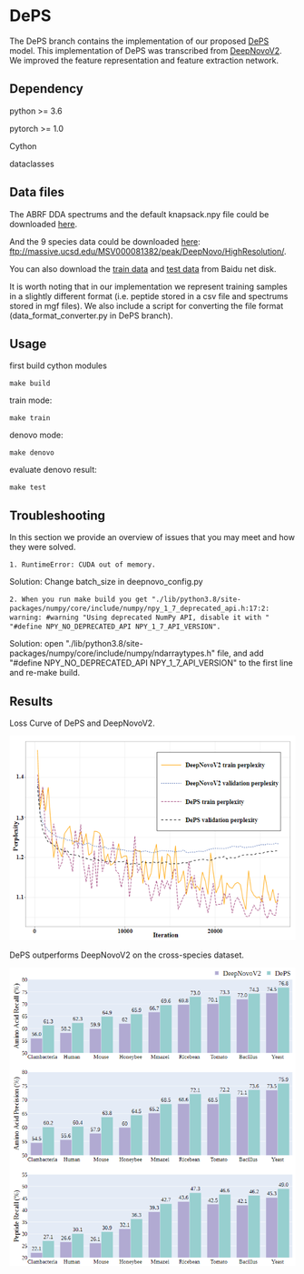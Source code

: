 # DePS

The DePS branch contains the implementation of our proposed [DePS](https://arxiv.org/abs/2203.08820) model. This implementation of DePS was transcribed from [DeepNovoV2](https://github.com/volpato30/DeepNovoV2). We improved the feature representation and feature extraction network.

## Dependency
python >= 3.6

pytorch >= 1.0

Cython

dataclasses

## Data files

The ABRF DDA spectrums and the default knapsack.npy file could be downloaded [here](https://drive.google.com/drive/folders/1sS9fTUjcwQukUVCXLzAUufbpR0UjJfSc?usp=sharing).

And the 9 species data could be downloaded [here](ftp://massive.ucsd.edu/MSV000081382/peak/DeepNovo/HighResolution/): ftp://massive.ucsd.edu/MSV000081382/peak/DeepNovo/HighResolution/. 


You can also download the [train data](https://pan.baidu.com/s/1TuvFT1A0wUPu4z8X5bvdLw?pwd=2022) and [test data](https://pan.baidu.com/s/1FzHu3fvug1LiO3LS7NcdDA?pwd=2022) from Baidu net disk.

It is worth noting that
 in our implementation we represent training samples in a slightly different format (i.e. peptide stored in a csv file and spectrums stored in mgf files).
 We also include a script for converting the file format (data_format_converter.py in DePS branch).

## Usage
first build cython modules

~~~
make build
~~~

train mode:

~~~
make train
~~~

denovo mode:

~~~
make denovo
~~~

evaluate denovo result:

~~~
make test
~~~


## Troubleshooting

In this section we provide an overview of issues that you may meet and how they were solved.

```shell
1. RuntimeError: CUDA out of memory.
```
Solution:
Change batch_size in deepnovo_config.py

```shell
2. When you run make build you get "./lib/python3.8/site-packages/numpy/core/include/numpy/npy_1_7_deprecated_api.h:17:2: warning: #warning "Using deprecated NumPy API, disable it with " "#define NPY_NO_DEPRECATED_API NPY_1_7_API_VERSION".
```
Solution:
open "./lib/python3.8/site-packages/numpy/core/include/numpy/ndarraytypes.h" file, and add "#define NPY_NO_DEPRECATED_API NPY_1_7_API_VERSION" to the first line and re-make build.

## Results

Loss Curve of DePS and DeepNovoV2.

![loss curve](https://github.com/gc-js/DePS/blob/main/imgs/loss.png)

DePS outperforms DeepNovoV2 on the cross-species dataset.

![barchart](https://github.com/gc-js/DePS/blob/main/imgs/BarChart.png)
